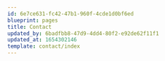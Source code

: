 ```yaml
---
id: 6e7ce631-fc42-47b1-960f-4cde1d0bf6ed
blueprint: pages
title: Contact
updated_by: 6badfbb8-47d9-4dd4-80f2-e92de62f11f1
updated_at: 1654302146
template: contact/index
---
```

